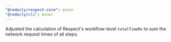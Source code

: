 ```yaml
---
"@redocly/respect-core": minor
"@redocly/cli": minor
---
```


Adjusted the calculation of Respect's workflow-level `totalTimeMs` to sum the network request times of all steps.
